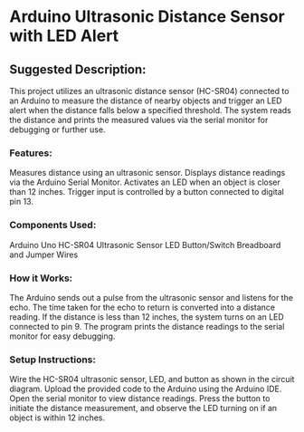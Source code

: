 # Arduino Ultrasonic Distance Sensor with LED Alert

## Suggested Description:

This project utilizes an ultrasonic distance sensor (HC-SR04) connected to an Arduino to measure the distance of nearby objects and trigger an LED alert when the distance falls below a specified threshold. The system reads the distance and prints the measured values via the serial monitor for debugging or further use.

### Features:

Measures distance using an ultrasonic sensor.
Displays distance readings via the Arduino Serial Monitor.
Activates an LED when an object is closer than 12 inches.
Trigger input is controlled by a button connected to digital pin 13.

### Components Used:

Arduino Uno
HC-SR04 Ultrasonic Sensor
LED
Button/Switch
Breadboard and Jumper Wires

### How it Works:

The Arduino sends out a pulse from the ultrasonic sensor and listens for the echo.
The time taken for the echo to return is converted into a distance reading.
If the distance is less than 12 inches, the system turns on an LED connected to pin 9.
The program prints the distance readings to the serial monitor for easy debugging.

### Setup Instructions:

Wire the HC-SR04 ultrasonic sensor, LED, and button as shown in the circuit diagram.
Upload the provided code to the Arduino using the Arduino IDE.
Open the serial monitor to view distance readings.
Press the button to initiate the distance measurement, and observe the LED turning on if an object is within 12 inches.
